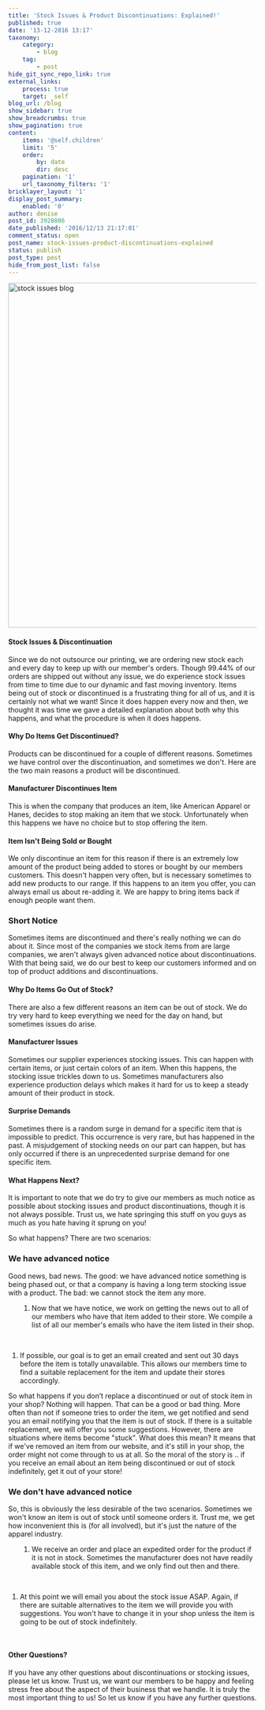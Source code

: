 ```yaml
---
title: 'Stock Issues & Product Discontinuations: Explained!'
published: true
date: '13-12-2016 13:17'
taxonomy:
    category:
        - blog
    tag:
        - post
hide_git_sync_repo_link: true
external_links:
    process: true
    target: _self
blog_url: /blog
show_sidebar: true
show_breadcrumbs: true
show_pagination: true
content:
    items: '@self.children'
    limit: '5'
    order:
        by: date
        dir: desc
    pagination: '1'
    url_taxonomy_filters: '1'
bricklayer_layout: '1'
display_post_summary:
    enabled: '0'
author: denise
post_id: 3928806
date_published: '2016/12/13 21:17:01'
comment_status: open
post_name: stock-issues-product-discontinuations-explained
status: publish
post_type: post
hide_from_post_list: false
---
```


<img class="alignnone size-full wp-image-3929998" src="https://printaura.com/wp-content/uploads/2016/12/stock-issues-blog.jpg" alt="stock issues blog" width="1700" height="699" />
<h4>Stock Issues &amp; Discontinuation</h4>
Since we do not outsource our printing, we are ordering new stock each and every day to keep up with our member's orders. Though 99.44% of our orders are shipped out without any issue, we do experience stock issues from time to time due to our dynamic and fast moving inventory. Items being out of stock or discontinued is a frustrating thing for all of us, and it is certainly not what we want! Since it does happen every now and then, we thought it was time we gave a detailed explanation about both why this happens, and what the procedure is when it does happens.
<h4>Why Do Items Get Discontinued?</h4>
Products can be discontinued for a couple of different reasons. Sometimes we have control over the discontinuation, and sometimes we don't. Here are the two main reasons a product will be discontinued.
<h4>Manufacturer Discontinues Item</h4>
This is when the company that produces an item, like American Apparel or Hanes, decides to stop making an item that we stock. Unfortunately when this happens we have no choice but to stop offering the item.
<h4>Item Isn't Being Sold or Bought</h4>
We only discontinue an item for this reason if there is an extremely low amount of the product being added to stores or bought by our members customers. This doesn't happen very often, but is necessary sometimes to add new products to our range. If this happens to an item you offer, you can always email us about re-adding it. We are happy to bring items back if enough people want them.
<h3>Short Notice</h3>
Sometimes items are discontinued and there's really nothing we can do about it. Since most of the companies we stock items from are large companies, we aren't always given advanced notice about discontinuations. With that being said, we do our best to keep our customers informed and on top of product additions and discontinuations.
<h4>Why Do Items Go Out of Stock?</h4>
There are also a few different reasons an item can be out of stock. We do try very hard to keep everything we need for the day on hand, but sometimes issues do arise.
<h4>Manufacturer Issues</h4>
Sometimes our supplier experiences stocking issues. This can happen with certain items, or just certain colors of an item. When this happens, the stocking issue trickles down to us. Sometimes manufacturers also experience production delays which makes it hard for us to keep a steady amount of their product in stock.
<h4>Surprise Demands</h4>
Sometimes there is a random surge in demand for a specific item that is impossible to predict. This occurrence is very rare, but has happened in the past. A misjudgement of stocking needs on our part can happen, but has only occurred if there is an unprecedented surprise demand for one specific item.
<h4>What Happens Next?</h4>
It is important to note that we do try to give our members as much notice as possible about stocking issues and product discontinuations, though it is not always possible. Trust us, we hate springing this stuff on you guys as much as you hate having it sprung on you!

So what happens? There are two scenarios:
<h3>We have advanced notice</h3>
Good news, bad news. The good: we have advanced notice something is being phased out, or that a company is having a long term stocking issue with a product. The bad: we cannot stock the item any more.
<ol>
<ol>
 	<li>Now that we have notice, we work on getting the news out to all of our members who have that item added to their store. We compile a list of all our member's emails who have the item listed in their shop.</li>
</ol>
</ol>
&nbsp;
<ol>
 	<li>If possible, our goal is to get an email created and sent out 30 days before the item is totally unavailable. This allows our members time to find a suitable replacement for the item and update their stores accordingly.</li>
</ol>
So what happens if you don’t replace a discontinued or out of stock item in your shop? Nothing will happen. That can be a good or bad thing. More often than not if someone tries to order the item, we get notified and send you an email notifying you that the item is out of stock. If there is a suitable replacement, we will offer you some suggestions. However, there are situations where items become "stuck". What does this mean? It means that if we've removed an item from our website, and it's still in your shop, the order might not come through to us at all. So the moral of the story is .. if you receive an email about an item being discontinued or out of stock indefinitely, get it out of your store!
<h3>We don't have advanced notice</h3>
So, this is obviously the less desirable of the two scenarios. Sometimes we won't know an item is out of stock until someone orders it. Trust me, we get how inconvenient this is (for all involved), but it's just the nature of the apparel industry.
<ol>
<ol>
 	<li>We receive an order and place an expedited order for the product if it is not in stock. Sometimes the manufacturer does not have readily available stock of this item, and we only find out then and there.</li>
</ol>
</ol>
&nbsp;
<ol>
 	<li>At this point we will email you about the stock issue ASAP. Again, if there are suitable alternatives to the item we will provide you with suggestions. You won't have to change it in your shop unless the item is going to be out of stock indefinitely.</li>
</ol>
&nbsp;
<h4>Other Questions?</h4>
If you have any other questions about discontinuations or stocking issues, please let us know. Trust us, we want our members to be happy and feeling stress free about the aspect of their business that we handle. It is truly the most important thing to us! So let us know if you have any further questions.